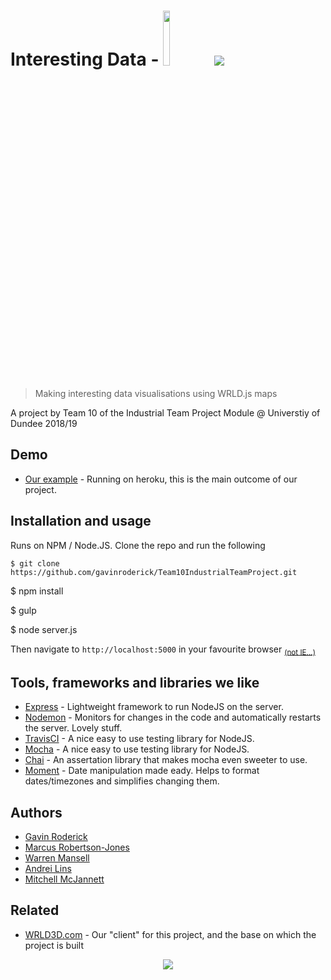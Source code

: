# Interesting Data - <img src="https://tinyurl.com/WRLD3D-png" style="width:15%;">  <img src="https://tinyurl.com/ITPT10Build">
> Making interesting data visualisations using WRLD.js maps 

A project by Team 10 of the Industrial Team Project Module @ Universtiy of Dundee 2018/19

## Demo 
- [Our example](https://team10-itp.herokuapp.com/map) - Running on heroku, this is the main outcome of our project. 

## Installation and usage
Runs on NPM / Node.JS. Clone the repo and run the following

	$ git clone https://github.com/gavinroderick/Team10IndustrialTeamProject.git
    
  $ npm install
  
  $ gulp

  $ node server.js

Then navigate to `http://localhost:5000` in your favourite browser <sub>[(not IE...)](
breakupwithie8.com/)</sub>

## Tools, frameworks and libraries we like

- [Express](https://expressjs.com) - Lightweight framework to run NodeJS on the server.  
- [Nodemon](https://nodemon.io/) - Monitors for changes in the code and automatically restarts the server. Lovely stuff.
- [TravisCI](https://travis-ci.org) - A nice easy to use testing library for NodeJS.
- [Mocha](https://mochajs.org) - A nice easy to use testing library for NodeJS.
- [Chai](https://github.com/chaijs) - An assertation library that makes mocha even sweeter to use.
- [Moment](https://momentjs.org) - Date manipulation made eady. Helps to format dates/timezones and simplifies changing them.

## Authors

- [Gavin Roderick](https://github.com/gavinroderick)
- [Marcus Robertson-Jones](https://github.com/marcusrj)
- [Warren Mansell](https://github.com/wmansell)
- [Andrei Lins](https://github.com/andreilins)
- [Mitchell McJannett](https://github.com/mmcjannett)

## Related

- [WRLD3D.com](https://wrld3d.com) - Our "client" for this project, and the base on which the project is built

<p align="center">
  <img src="https://i.imgur.com/Vqs2KMs.png"/>
</p>

